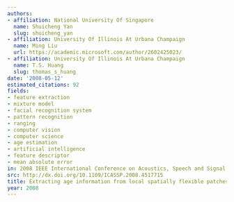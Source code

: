 ```yaml
---
authors:
- affiliation: National University Of Singapore
  name: Shuicheng Yan
  slug: shuicheng_yan
- affiliation: University Of Illinois At Urbana Champaign
  name: Ming Liu
  url: https://academic.microsoft.com/author/2602425023/
- affiliation: University Of Illinois At Urbana Champaign
  name: T.S. Huang
  slug: thomas_s_huang
date: '2008-05-12'
estimated_citations: 92
fields:
- feature extraction
- mixture model
- facial recognition system
- pattern recognition
- ranging
- computer vision
- computer science
- age estimation
- artificial intelligence
- feature descriptor
- mean absolute error
in: 2008 IEEE International Conference on Acoustics, Speech and Signal Processing
src: http://dx.doi.org/10.1109/ICASSP.2008.4517715
title: Extracting age information from local spatially flexible patches
year: 2008
---
```

